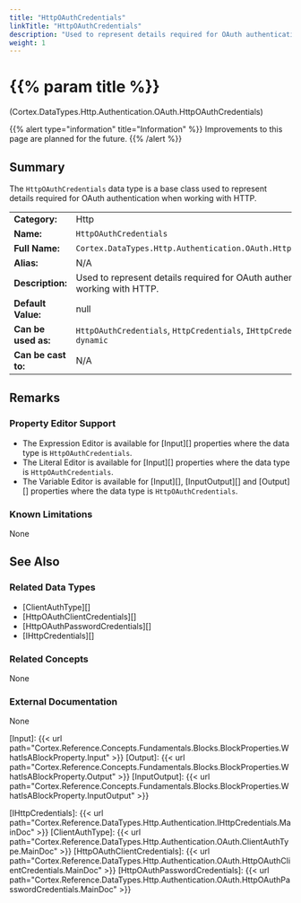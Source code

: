 ```yaml
---
title: "HttpOAuthCredentials"
linkTitle: "HttpOAuthCredentials"
description: "Used to represent details required for OAuth authentication."
weight: 1
---
```


# {{% param title %}}

<p class="namespace">(Cortex.DataTypes.Http.Authentication.OAuth.HttpOAuthCredentials)</p>

{{% alert type="information" title="Information" %}} Improvements to this page are planned for the future. {{% /alert %}}

## Summary

The `HttpOAuthCredentials` data type is a base class used to represent details required for OAuth authentication when working with HTTP.

| | |
|-|-|
| **Category:**          | Http                                                      |
| **Name:**              | `HttpOAuthCredentials`                                         |
| **Full Name:**         | `Cortex.DataTypes.Http.Authentication.OAuth.HttpOAuthCredentials`     |
| **Alias:**             | N/A                                                      |
| **Description:**       | Used to represent details required for OAuth authentication when working with HTTP.  |
| **Default Value:**     | null                                                     |
| **Can be used as:**    | `HttpOAuthCredentials`, `HttpCredentials`, `IHttpCredentials`, `Object`, `dynamic` |
| **Can be cast to:**    | N/A                                                      |

## Remarks

### Property Editor Support

- The Expression Editor is available for [Input][] properties where the data type is `HttpOAuthCredentials`.
- The Literal Editor is available for [Input][] properties where the data type is `HttpOAuthCredentials`.
- The Variable Editor is available for [Input][], [InputOutput][] and [Output][] properties where the data type is `HttpOAuthCredentials`.

### Known Limitations

None

## See Also

### Related Data Types

- [ClientAuthType][]
- [HttpOAuthClientCredentials][]
- [HttpOAuthPasswordCredentials][]
- [IHttpCredentials][]

### Related Concepts

None

### External Documentation

None

[Input]: {{< url path="Cortex.Reference.Concepts.Fundamentals.Blocks.BlockProperties.WhatIsABlockProperty.Input" >}}
[Output]: {{< url path="Cortex.Reference.Concepts.Fundamentals.Blocks.BlockProperties.WhatIsABlockProperty.Output" >}}
[InputOutput]: {{< url path="Cortex.Reference.Concepts.Fundamentals.Blocks.BlockProperties.WhatIsABlockProperty.InputOutput" >}}

[IHttpCredentials]: {{< url path="Cortex.Reference.DataTypes.Http.Authentication.IHttpCredentials.MainDoc" >}}
[ClientAuthType]: {{< url path="Cortex.Reference.DataTypes.Http.Authentication.OAuth.ClientAuthType.MainDoc" >}}
[HttpOAuthClientCredentials]: {{< url path="Cortex.Reference.DataTypes.Http.Authentication.OAuth.HttpOAuthClientCredentials.MainDoc" >}}
[HttpOAuthPasswordCredentials]: {{< url path="Cortex.Reference.DataTypes.Http.Authentication.OAuth.HttpOAuthPasswordCredentials.MainDoc" >}}